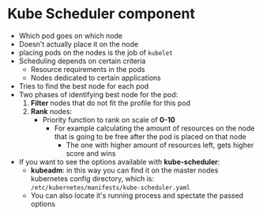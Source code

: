 Kube Scheduler component
========================

- Which pod goes on which node
- Doesn't actually place it on the node
- placing pods on the nodes is the job of `kubelet`
- Scheduling depends on certain criteria
   * Resource requirements in the pods
   * Nodes dedicated to certain applications
- Tries to find the best node for each pod
- Two phases of identifying best node for the pod:
   1. **Filter** nodes that do not fit the profile for this pod
   2. **Rank** nodes:
      - Priority function to rank on scale of **0-10**
         - For example calculating the amount of resources on the node that is going to be free after the pod is placed on that node
            - The one with higher amount of resources left, gets higher score and wins
- If you want to see the options available with **kube-scheduler**:
   - **kubeadm**: in this way you can find it on the master nodes kubernetes config directory, which is: `/etc/kubernetes/manifests/kube-scheduler.yaml`
   - You can also locate it's running process and spectate the passed options
